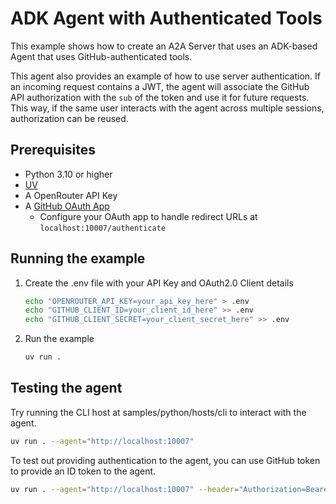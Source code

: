 # ADK Agent with Authenticated Tools

This example shows how to create an A2A Server that uses an ADK-based Agent that uses GitHub-authenticated tools.

This agent also provides an example of how to use server authentication. If an incoming request contains a JWT, the agent will associate the GitHub API authorization with the `sub` of the token and use it for future requests. This way, if the same user interacts with the agent across multiple sessions, authorization can be reused.

## Prerequisites

- Python 3.10 or higher
- [UV](https://docs.astral.sh/uv/)
- A OpenRouter API Key
- A [GitHub OAuth App](https://docs.github.com/en/developers/apps/building-oauth-apps/creating-an-oauth-app)
  - Configure your OAuth app to handle redirect URLs at `localhost:10007/authenticate`

## Running the example

1. Create the .env file with your API Key and OAuth2.0 Client details

   ```bash
   echo "OPENROUTER_API_KEY=your_api_key_here" > .env
   echo "GITHUB_CLIENT_ID=your_client_id_here" >> .env
   echo "GITHUB_CLIENT_SECRET=your_client_secret_here" >> .env
   ```

2. Run the example

   ```bash
   uv run .
   ```

## Testing the agent

Try running the CLI host at samples/python/hosts/cli to interact with the agent.

```bash
uv run . --agent="http://localhost:10007"
```

To test out providing authentication to the agent, you can use GitHub token to provide an ID token to the agent.

```bash
uv run . --agent="http://localhost:10007" --header="Authorization=Bearer YOUR_GITHUB_TOKEN"
```